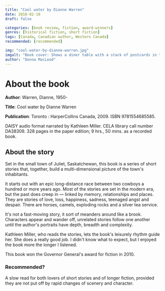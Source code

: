 ```yaml
---
title: "Cool water by Dianne Warren"
date: 2018-02-10
draft: false

categories: [book review, fiction, award-winners]
genres: [historical fiction, short fiction]
tags: [Canada, Canadian author, Western Canada]
recommended: [recommended]

img: "cool-water-by-dianne-warren.jpg"
imgalt: "Book cover: Shows a diner table with a stack of postcards in the foregroud and condiments in the background."
author: "Donna MacLeod"
---
```


# About the book

**Author**: Warren, Dianne, 1950-

**Title**: Cool water by Dianne Warren

**Publication**: Toronto : HarperCollins Canada, 2009. ISBN 9781554685585.

DAISY audio format narrated by Kathleen Miller. CELA library call number DA38309. 328 pages in the paper edition; 9 hrs., 50 mins. as a recorded book.

## About the story

Set in the small town of Juliet, Saskatchewan, this book is a series of short stories that, together, build a multi-dimensional picture of the town's inhabitants.

It starts out with an epic long-distance race between two cowboys a hundred or more years ago. Most of the stories are set in the modern era, but the past does creep in — linked by memory, relationships and places. They are stories of love, loss, happiness, sadness, teenaged angst and despair. There are horses, camels, exploding rocks and a silver tea service.

It's not a fast-moving story, it sort of meanders around like a brook. Characters appear and wander off, unrelated stories follow one another until the author's portraits have depth, breadth and complexity.

Kathleen Miller, who reads the stories, lets the book's leisurely rhythm guide her. She does a really good job. I didn't know what to expect, but I enjoyed the book more the longer I listened.

This book won the Governor General's award for fiction in 2010.

### Recommended?

A slow read for both lovers of short stories and of longer fiction, provided they are not put off by rapid changes of scenery and character.
